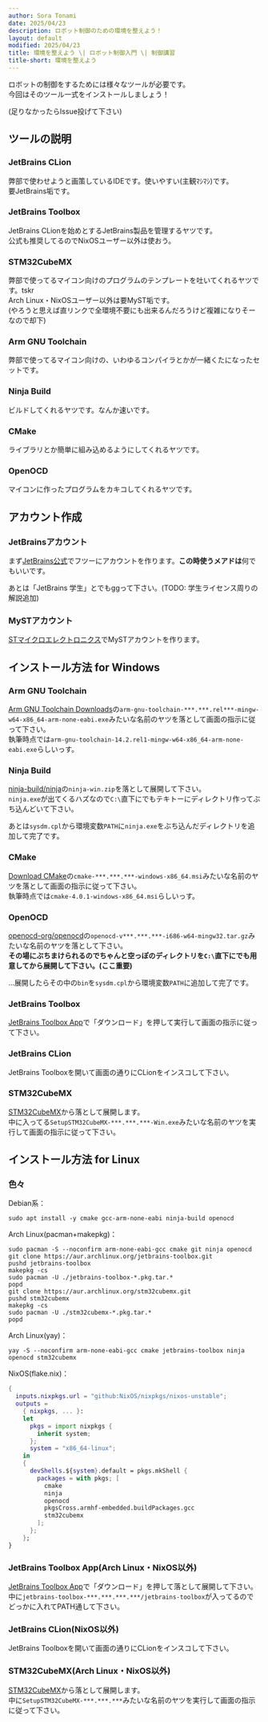 ```yaml
---
author: Sora Tonami
date: 2025/04/23
description: ロボット制御のための環境を整えよう！
layout: default
modified: 2025/04/23
title: 環境を整えよう \| ロボット制御入門 \| 制御講習
title-short: 環境を整えよう
---
```


ロボットの制御をするためには様々なツールが必要です。\
今回はそのツール一式をインストールしましょう！

(足りなかったらIssue投げて下さい)

## ツールの説明

### JetBrains CLion

弊部で使わせようと画策しているIDEです。使いやすい(主観ﾏｼﾏｼ)です。\
要JetBrains垢です。

### JetBrains Toolbox

JetBrains CLionを始めとするJetBrains製品を管理するヤツです。\
公式も推奨してるのでNixOSユーザー以外は使おう。

### STM32CubeMX

弊部で使ってるマイコン向けのプログラムのテンプレートを吐いてくれるヤツです。tskr\
Arch
Linux・NixOSユーザー以外は要MyST垢です。\
(やろうと思えば直リンクで全環境不要にも出来るんだろうけど複雑になりそーなので却下)

### Arm GNU Toolchain

弊部で使ってるマイコン向けの、いわゆるコンパイラとかが一緒くたになったセットです。

### Ninja Build

ビルドしてくれるヤツです。なんか速いです。

### CMake

ライブラリとか簡単に組み込めるようにしてくれるヤツです。

### OpenOCD

マイコンに作ったプログラムをカキコしてくれるヤツです。

## アカウント作成

### JetBrainsアカウント

まず[JetBrains公式]でフツーにアカウントを作ります。**この時使うメアドは**何でもいいです。

あとは「JetBrains 学生」とでもggって下さい。(TODO: 学生ライセンス周りの解説追加)

### MySTアカウント

[STマイクロエレクトロニクス]でMySTアカウントを作ります。

## インストール方法 for Windows

### Arm GNU Toolchain

[Arm GNU Toolchain Downloads]の`arm-gnu-toolchain-***.***.rel***-mingw-w64-x86_64-arm-none-eabi.exe`みたいな名前のヤツを落として画面の指示に従って下さい。\
執筆時点では`arm-gnu-toolchain-14.2.rel1-mingw-w64-x86_64-arm-none-eabi.exe`らしいっす。

### Ninja Build

[ninja-build/ninja]の`ninja-win.zip`を落として展開して下さい。\
`ninja.exe`が出てくるハズなので`C:\`直下にでもテキトーにディレクトリ作ってぶち込んどいて下さい。

あとは`sysdm.cpl`から環境変数`PATH`に`ninja.exe`をぶち込んだディレクトリを追加して完了です。

### CMake

[Download CMake]の`cmake-***.***.***-windows-x86_64.msi`みたいな名前のヤツを落として画面の指示に従って下さい。\
執筆時点では`cmake-4.0.1-windows-x86_64.msi`らしいっす。

### OpenOCD

[openocd-org/openocd]の`openocd-v***.***.***-i686-w64-mingw32.tar.gz`みたいな名前のヤツを落として下さい。\
**その場にぶちまけられるのでちゃんと空っぽのディレクトリを`C:\`直下にでも用意してから展開して下さい。(ここ重要)**

...展開したらその中の`bin`を`sysdm.cpl`から環境変数`PATH`に追加して完了です。

### JetBrains Toolbox

[JetBrains Toolbox App]で「ダウンロード」を押して実行して画面の指示に従って下さい。

### JetBrains CLion

JetBrains Toolboxを開いて画面の通りにCLionをインスコして下さい。

### STM32CubeMX

[STM32CubeMX]から落として展開します。\
中に入ってる`SetupSTM32CubeMX-***.***.***-Win.exe`みたいな名前のヤツを実行して画面の指示に従って下さい。

## インストール方法 for Linux

### 色々

Debian系：

```terminal
sudo apt install -y cmake gcc-arm-none-eabi ninja-build openocd
```

Arch Linux(pacman+makepkg)：

```terminal
sudo pacman -S --noconfirm arm-none-eabi-gcc cmake git ninja openocd
git clone https://aur.archlinux.org/jetbrains-toolbox.git
pushd jetbrains-toolbox
makepkg -cs
sudo pacman -U ./jetbrains-toolbox-*.pkg.tar.*
popd
git clone https://aur.archlinux.org/stm32cubemx.git
pushd stm32cubemx
makepkg -cs
sudo pacman -U ./stm32cubemx-*.pkg.tar.*
popd
```

Arch Linux(yay)：

```terminal
yay -S --noconfirm arm-none-eabi-gcc cmake jetbrains-toolbox ninja openocd stm32cubemx
```

NixOS(flake.nix)：

```nix
{
  inputs.nixpkgs.url = "github:NixOS/nixpkgs/nixos-unstable";
  outputs =
    { nixpkgs, ... }:
    let
      pkgs = import nixpkgs {
        inherit system;
      };
      system = "x86_64-linux";
    in
    {
      devShells.${system}.default = pkgs.mkShell {
        packages = with pkgs; [
          cmake
          ninja
          openocd
          pkgsCross.armhf-embedded.buildPackages.gcc
          stm32cubemx
        ];
      };
    };
}
```

### JetBrains Toolbox App(Arch Linux・NixOS以外)

[JetBrains Toolbox App]で「ダウンロード」を押して落として展開して下さい。\
中に`jetbrains-toolbox-***.***.***.***/jetbrains-toolbox`が入ってるのでどっかに入れてPATH通して下さい。

### JetBrains CLion(NixOS以外)

JetBrains Toolboxを開いて画面の通りにCLionをインスコして下さい。

### STM32CubeMX(Arch Linux・NixOS以外)

[STM32CubeMX]から落として展開します。\
中に`SetupSTM32CubeMX-***.***.***`みたいな名前のヤツを実行して画面の指示に従って下さい。

[arm gnu toolchain downloads]: https://developer.arm.com/downloads/-/arm-gnu-toolchain-downloads
[download cmake]: https://cmake.org/download/
[jetbrains toolbox app]: https://www.jetbrains.com/ja-jp/toolbox-app/
[jetbrains公式]: https://www.jetbrains.com/ja-jp/
[ninja-build/ninja]: https://github.com/ninja-build/ninja/releases/latest
[openocd-org/openocd]: https://github.com/openocd-org/openocd/releases/latest
[stm32cubemx]: https://www.st.com/ja/development-tools/stm32cubemx.html
[stマイクロエレクトロニクス]: https://www.st.com/content/st_com/ja.html
